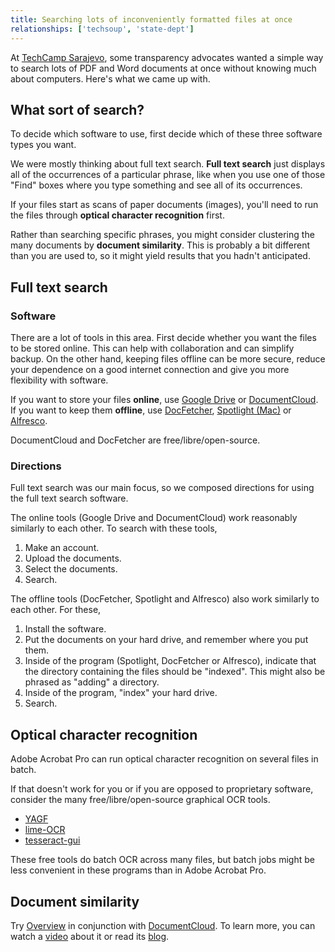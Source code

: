 ```yaml
---
title: Searching lots of inconveniently formatted files at once
relationships: ['techsoup', 'state-dept']
---
```


At [TechCamp Sarajevo](http://wiki.techcampglobal.org/index.php?title=TechCamp:Sarajevo_Agenda),
some transparency advocates wanted a simple way to search lots of PDF and Word
documents at once without knowing much about computers. Here's what we came up with.

## What sort of search?
To decide which software to use, first decide which of these three software
types you want.

We were mostly thinking about full text search. **Full text search** just displays
all of the occurrences of a particular phrase, like when you use one of those
"Find" boxes where you type something and see all of its occurrences.

If your files start as scans of paper documents (images), you'll need to run
the files through **optical character recognition** first.

Rather than searching specific phrases, you might consider clustering the many documents
by **document similarity**. This is probably a bit different than you are used
to, so it might yield results that you hadn't anticipated.

## Full text search

### Software
There are a lot of tools in this area. First decide whether you want the files
to be stored online. This can help with collaboration and can simplify backup.
On the other hand, keeping files offline can be more secure, reduce your
dependence on a good internet connection and give you more flexibility with software.

If you want to store your files **online**, use
[Google Drive](https://drive.google.com) or
[DocumentCloud](http://www.documentcloud.org).
If you want to keep them **offline**, use 
[DocFetcher](http://docfetcher.sourceforge.net/),
[Spotlight (Mac)](https://developer.apple.com/technologies/mac/) or
[Alfresco](http://wiki.alfresco.com/).

DocumentCloud and DocFetcher are free/libre/open-source.

### Directions
Full text search was our main focus, so we composed directions for using the
full text search software.

The online tools (Google Drive and DocumentCloud) work reasonably similarly to
each other. To search with these tools,

1. Make an account.
2. Upload the documents.
3. Select the documents.
4. Search.

The offline tools (DocFetcher, Spotlight and Alfresco) also work similarly to
each other. For these,

1. Install the software.
2. Put the documents on your hard drive, and remember where you put them.
3. Inside of the program (Spotlight, DocFetcher or Alfresco), indicate that the
    directory containing the files should be "indexed". This might also be
    phrased as "adding" a directory.
4. Inside of the program, "index" your hard drive.
5. Search.

## Optical character recognition
Adobe Acrobat Pro can run optical character recognition on several files in batch.

If that doesn't work for you or if you are opposed to proprietary software,
consider the many free/libre/open-source graphical OCR tools.

* [YAGF](http://symmetrica.net/cuneiform-linux/yagf-en.html)
* [lime-OCR](http://code.google.com/p/lime-ocr/)
* [tesseract-gui](http://tesseract-gui.sourceforge.net/)

These free tools do batch OCR across many files, but batch jobs might be less
convenient in these programs than in Adobe Acrobat Pro.

## Document similarity
Try [Overview](https://www.overviewproject.org/) in conjunction with
[DocumentCloud](http://www.documentcloud.org/).
To learn more, you can watch a [video](https://www.overviewproject.org/help)
about it or read its [blog](http://overview.ap.org/).
